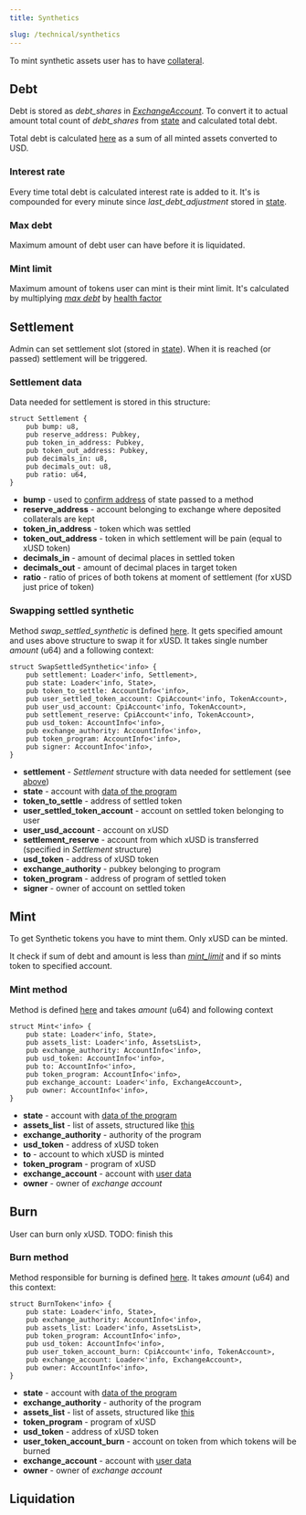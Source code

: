 ```yaml
---
title: Synthetics 

slug: /technical/synthetics
---
```


To mint synthetic assets user has to have [collateral](/docs/technical/collateral). 


## Debt

Debt is stored as *debt_shares* in [_ExchangeAccount_](/docs/technical/account). To convert it to actual amount total count of *debt_shares* from [state](http://localhost:3000/docs/technical/state#structure-of-state) and calculated total debt.

Total debt is calculated [here](https://github.com/Synthetify/synthetify-protocol/blob/4c39873b86324348c40c9677fac15db4f6a48dce/programs/exchange/src/math.rs#L12-L33) as a sum of all minted assets converted to USD.


### Interest rate 

Every time total debt is calculated interest rate is added to it. It's is compounded for every minute since *last_debt_adjustment* stored in [state](http://localhost:3000/docs/technical/state#structure-of-state). 


### Max debt

Maximum amount of debt user can have before it is liquidated.


### Mint limit

Maximum amount of tokens user can mint is their mint limit. It's calculated by multiplying [*max debt*](#max-debt) by [health factor](http://localhost:3000/docs/technical/state#structure-of-state)


## Settlement

Admin can set settlement slot (stored in [state](/docs/technical/state#structure-of-state)). When it is reached (or passed) settlement will be triggered.

### Settlement data

Data needed for settlement is stored in this structure:

    struct Settlement {
        pub bump: u8,
        pub reserve_address: Pubkey,
        pub token_in_address: Pubkey,
        pub token_out_address: Pubkey,
        pub decimals_in: u8,
        pub decimals_out: u8,
        pub ratio: u64,
    }

  * **bump** - used to [confirm address](https://docs.solana.com/developing/programming-model/calling-between-programs#hash-based-generated-program-addresses) of state passed to a method
  * **reserve_address** - account belonging to exchange where deposited collaterals are kept
  * **token_in_address** - token which was settled
  * **token_out_address** - token in which settlement will be pain (equal to xUSD token)
  * **decimals_in** - amount of decimal places in settled token
  * **decimals_out** - amount of decimal places in target token
  * **ratio** - ratio of prices of both tokens at moment of settlement (for xUSD just price of token)

### Swapping settled synthetic

Method *swap_settled_synthetic* is defined [here](https://github.com/Synthetify/synthetify-protocol/blob/4c39873b86324348c40c9677fac15db4f6a48dce/programs/exchange/src/lib.rs#L1362-L1393). It gets specified amount and uses above structure to swap it for xUSD. It takes single number _amount_ (u64) and a following context:

    struct SwapSettledSynthetic<'info> {
        pub settlement: Loader<'info, Settlement>,
        pub state: Loader<'info, State>,
        pub token_to_settle: AccountInfo<'info>,
        pub user_settled_token_account: CpiAccount<'info, TokenAccount>,
        pub user_usd_account: CpiAccount<'info, TokenAccount>,
        pub settlement_reserve: CpiAccount<'info, TokenAccount>,
        pub usd_token: AccountInfo<'info>,
        pub exchange_authority: AccountInfo<'info>,
        pub token_program: AccountInfo<'info>,
        pub signer: AccountInfo<'info>,
    }

  * **settlement** - _Settlement_ structure with data needed for settlement (see [above](#settlement-data))
  * **state** - account with [data of the program](/docs/technical/state)
  * **token_to_settle** - address of settled token
  * **user_settled_token_account** - account on settled token belonging to user
  * **user_usd_account** - account on xUSD
  * **settlement_reserve** - account from which xUSD is transferred (specified in _Settlement_ structure)
  * **usd_token** - address of xUSD token
  * **exchange_authority** - pubkey belonging to program
  * **token_program** - address of program of settled token
  * **signer** - owner of account on settled token


## Mint

To get Synthetic tokens you have to mint them. Only xUSD can be minted. 

It check if sum of debt and amount is less than [*mint_limit*](#mint-limit) and if so mints token to specified account.



### Mint method

Method is defined [here](https://github.com/Synthetify/synthetify-protocol/blob/cb56d5f6aa971375d651ae452c216d42203c511a/programs/exchange/src/lib.rs#L258-L314) and takes _amount_ (u64) and following context

    struct Mint<'info> {
        pub state: Loader<'info, State>,
        pub assets_list: Loader<'info, AssetsList>,
        pub exchange_authority: AccountInfo<'info>,
        pub usd_token: AccountInfo<'info>,
        pub to: AccountInfo<'info>,
        pub token_program: AccountInfo<'info>,
        pub exchange_account: Loader<'info, ExchangeAccount>,
        pub owner: AccountInfo<'info>,
    }

  * **state** - account with [data of the program](/docs/technical/state)
  * **assets_list** - list of assets, structured like [this]('/docs/technical/state#assetslist-structure')
  * **exchange_authority** - authority of the program
  * **usd_token** - address of xUSD token
  * **to** - account to which xUSD is minted
  * **token_program** - program of xUSD
  * **exchange_account** - account with [user data](/docs/technical/account#structure-of-account)
  * **owner** - owner of _exchange account_


## Burn
User can burn only xUSD.
TODO: finish this

### Burn method

Method responsible for burning is defined [here](https://github.com/Synthetify/synthetify-protocol/blob/cb56d5f6aa971375d651ae452c216d42203c511a/programs/exchange/src/lib.rs#L539-L661). It takes _amount_ (u64) and this context:

    struct BurnToken<'info> {
        pub state: Loader<'info, State>,
        pub exchange_authority: AccountInfo<'info>,
        pub assets_list: Loader<'info, AssetsList>,
        pub token_program: AccountInfo<'info>,
        pub usd_token: AccountInfo<'info>,
        pub user_token_account_burn: CpiAccount<'info, TokenAccount>,
        pub exchange_account: Loader<'info, ExchangeAccount>,
        pub owner: AccountInfo<'info>,
    }

  * **state** - account with [data of the program](/docs/technical/state)
  * **exchange_authority** - authority of the program
  * **assets_list** - list of assets, structured like [this](/docs/technical/state#assetslist-structure)
  * **token_program** - program of xUSD
  * **usd_token** - address of xUSD token
  * **user_token_account_burn** - account on token from which tokens will be burned
  * **exchange_account** - account with [user data](/docs/technical/account#structure-of-account)
  * **owner** - owner of _exchange account_

## Liquidation